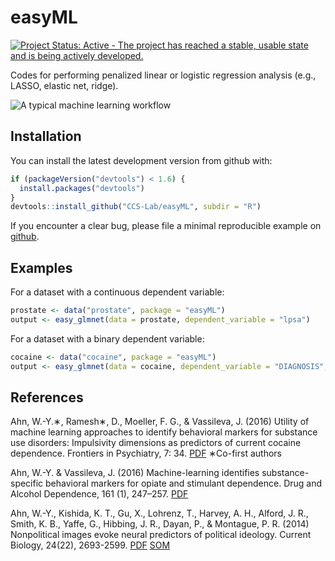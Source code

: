 <!-- README.md is generated from README.Rmd. Please edit that file -->
easyML
======

[![Project Status: Active - The project has reached a stable, usable state and is being actively developed.](http://www.repostatus.org/badges/0.1.0/active.svg)](http://www.repostatus.org/#active)

Codes for performing penalized linear or logistic regression analysis (e.g., LASSO, elastic net, ridge).

![A typical machine learning workflow](https://github.com/CCS-Lab/easyML/raw/master/imgs/ml_figure.png "A typical machine learning workflow")

Installation
------------

You can install the latest development version from github with:

``` r
if (packageVersion("devtools") < 1.6) {
  install.packages("devtools")
}
devtools::install_github("CCS-Lab/easyML", subdir = "R")
```

If you encounter a clear bug, please file a minimal reproducible example on [github](https://github.com/CCS-Lab/easyML/issues).

Examples
--------

For a dataset with a continuous dependent variable:

``` r
prostate <- data("prostate", package = "easyML")
output <- easy_glmnet(data = prostate, dependent_variable = "lpsa")
```

For a dataset with a binary dependent variable:

``` r
cocaine <- data("cocaine", package = "easyML")
output <- easy_glmnet(data = cocaine, dependent_variable = "DIAGNOSIS", family = "binomial")
```

References
----------

Ahn, W.-Y.∗, Ramesh∗, D., Moeller, F. G., & Vassileva, J. (2016) Utility of machine learning approaches to identify behavioral markers for substance use disorders: Impulsivity dimensions as predictors of current cocaine dependence. Frontiers in Psychiatry, 7: 34. [PDF](https://u.osu.edu/ccsl/files/2015/08/Ahn2016_Frontiers-26g6nye.pdf) ∗Co-first authors

Ahn, W.-Y. & Vassileva, J. (2016) Machine-learning identifies substance-specific behavioral markers for opiate and stimulant dependence. Drug and Alcohol Dependence, 161 (1), 247–257. [PDF](https://u.osu.edu/ccsl/files/2016/02/Ahn2016_DAD-oftlf3.pdf)

Ahn, W.-Y., Kishida, K. T., Gu, X., Lohrenz, T., Harvey, A. H., Alford, J. R., Smith, K. B., Yaffe, G., Hibbing, J. R., Dayan, P., & Montague, P. R. (2014) Nonpolitical images evoke neural predictors of political ideology. Current Biology, 24(22), 2693-2599. [PDF](https://u.osu.edu/ccsl/files/2015/11/Ahn2014_CB-1l5475k.pdf) [SOM](https://u.osu.edu/ccsl/files/2015/11/Ahn2014_CB_SOM-1xag1ph.pdf)
